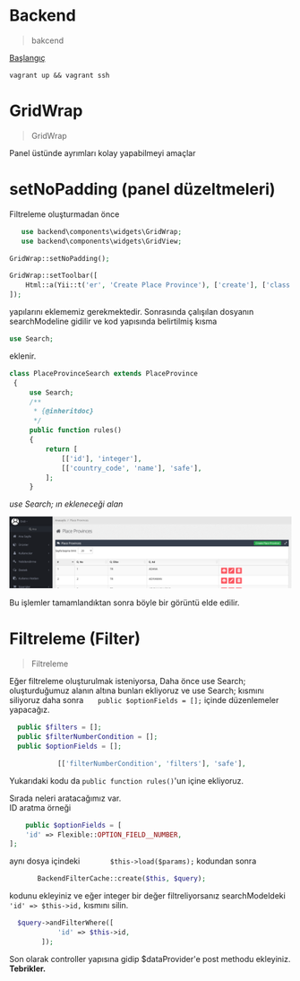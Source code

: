 # Backend

> bakcend


[Başlangıç](/getStarted)

    vagrant up && vagrant ssh

# GridWrap 
> GridWrap

Panel üstünde ayrımları kolay yapabilmeyi amaçlar




# setNoPadding (panel düzeltmeleri)

Filtreleme oluşturmadan önce 

```php
   use backend\components\widgets\GridWrap;
   use backend\components\widgets\GridView;
```
```php
GridWrap::setNoPadding();
```
```php
GridWrap::setToolbar([
    Html::a(Yii::t('er', 'Create Place Province'), ['create'], ['class' => 'btn btn-success'])
]);
```


 yapılarını eklememiz gerekmektedir.  Sonrasında çalışılan dosyanın searchModeline gidilir ve kod yapısında belirtilmiş kısma  
 ```php
 use Search;
```
 eklenir.  
 
```php
class PlaceProvinceSearch extends PlaceProvince
 {
     use Search;
     /**
      * {@inheritdoc}
      */
     public function rules()
     {
         return [
             [['id'], 'integer'],
             [['country_code', 'name'], 'safe'],
         ];
     }
```
*use Search; ın ekleneceği alan*

![](https://github.com/enderertas/enderertas.github.io/blob/main/assets/filter1.png?raw=true)
  
Bu işlemler tamamlandıktan sonra böyle bir görüntü elde edilir.

# Filtreleme (Filter)
>Filtreleme


Eğer filtreleme oluşturulmak isteniyorsa,
Daha önce use Search; oluşturduğumuz alanın altına bunları ekliyoruz ve use Search; kısmını siliyoruz daha sonra `    public $optionFields = [];
` içinde düzenlemeler yapacağız.
  ```php
    public $filters = [];
    public $filterNumberCondition = [];
    public $optionFields = [];
```
```php
            [['filterNumberCondition', 'filters'], 'safe'],
```
Yukarıdaki kodu da `public function rules()`'un içine ekliyoruz.  

Sırada neleri aratacağımız var.  
ID aratma örneği
```php
    public $optionFields = [
    'id' => Flexible::OPTION_FIELD__NUMBER,
];
```   
aynı dosya içindeki
`        $this->load($params);
`  kodundan sonra 
 ```php
        BackendFilterCache::create($this, $query);
```
kodunu ekleyiniz ve eğer integer bir değer filtreliyorsanız searchModeldeki `            'id' => $this->id,
` kısmını silin.
```php
  $query->andFilterWhere([
            'id' => $this->id,
        ]);
```

Son olarak controller yapısına gidip $dataProvider'e post methodu ekleyiniz.
**Tebrikler.**
